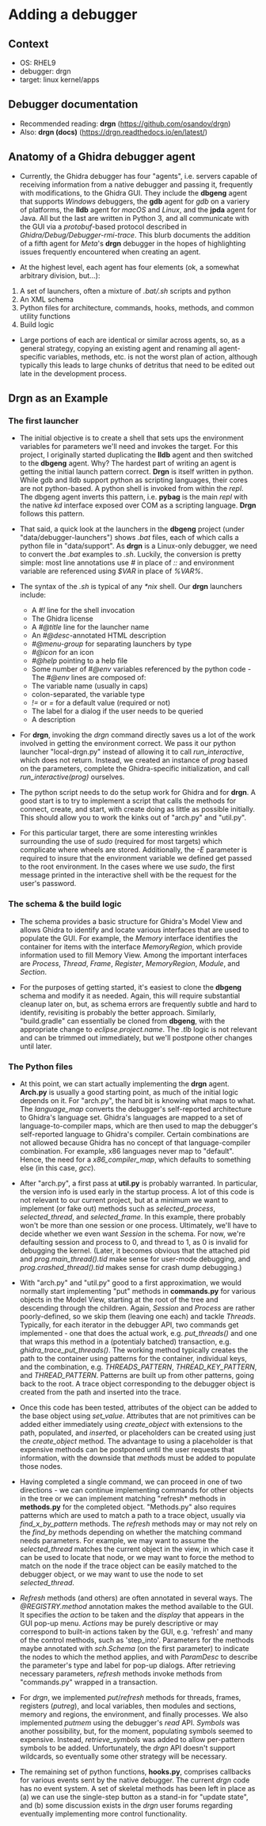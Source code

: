 # Adding a debugger

## Context
- OS: RHEL9
- debugger: drgn
- target: linux kernel/apps

## Debugger documentation

- Recommended reading: **drgn** (https://github.com/osandov/drgn)
- Also: **drgn (docs)** (https://drgn.readthedocs.io/en/latest/)

## Anatomy of a Ghidra debugger agent

- Currently, the Ghidra debugger has four "agents", i.e. servers capable of receiving information from a native debugger and passing it, frequently with modifications, to the Ghidra GUI.  They include the **dbgeng** agent that supports *Windows* debuggers, the **gdb** agent for *gdb* on a variery of platforms, the **lldb** agent for *macOS* and *Linux*, and the **jpda** agent for Java.  All but the last are written in Python 3, and all communicate with the GUI via a *protobuf*-based protocol described in *Ghidra/Debug/Debugger-rmi-trace*.  This blurb documents the addition of a fifth agent for *Meta*'s **drgn** debugger in the hopes of highlighting issues frequently encountered when creating an agent.

- At the highest level, each agent has four elements (ok, a somewhat arbitrary division, but...):
1. A set of launchers, often a mixture of *.bat/.sh* scripts and python
2. An XML schema
3. Python files for architecture, commands, hooks, methods, and common utility functions
4. Build logic

- Large portions of each are identical or similar across agents, so, as a general strategy, copying an existing agent and renaming all agent-specific variables, methods, etc. is not the worst plan of action, although typically this leads to large chunks of detritus that need to be edited out late in the development process.

## **Drgn** as an Example

### The first launcher

- The initial objective is to create a shell that sets ups the environment variables for parameters we'll need and invokes the target. For this project, I originally started duplicating the **lldb** agent and then switched to the **dbgeng** agent. Why? The hardest part of writing an agent is getting the initial launch pattern correct.  **Drgn** is itself written in python.  While gdb and lldb support python as scripting languages, their cores are not python-based. A python shell is invoked from within the *repl*. The dbgeng agent inverts this pattern, i.e. **pybag** is the main *repl* with the native *kd* interface exposed over COM as a scripting language. **Drgn** follows this pattern.

- That said, a quick look at the launchers in the **dbgeng** project (under "data/debugger-launchers") shows *.bat* files, each of which calls a python file in "data/support". As **drgn** is a Linux-only debugger, we need to convert the *.bat* examples to *.sh*. Luckily, the conversion is pretty simple: most line annotations use *#* in place of *::* and environment variable are referenced using *$VAR* in place of *%VAR%*.

- The syntax of the *.sh* is typical of any *\*nix* shell. Our **drgn** launchers include:
  - A *#!* line for the shell invocation
  - The Ghidra license
  - A *#@title* line for the launcher name
  - An *#@desc*-annotated HTML description
  - *#@menu-group* for separating launchers by type
  - *#@icon* for an icon
  - *#@help* pointing to a help file
  - Some number of *#@env* variables referenced by the python code
-The *#@env* lines are composed of:
  - The variable name (usually in caps)
  - colon-separated, the variable type
  - *!=* or *=* for a default value (required or not)
  - The label for a dialog if the user needs to be queried
  - A description

- For **drgn**, invoking the *drgn* command directly saves us a lot of the work involved in getting the environment correct.  We pass it our python launcher "local-drgn.py" instead of allowing it to call *run_interactive*, which does not return.  Instead, we created an instance of *prog* based on the parameters, complete the Ghidra-specific initialization, and call *run_interactive(prog)* ourselves.

- The python script needs to do the setup work for Ghidra and for **drgn**. A good start is to try to implement a script that calls the methods for connect, create, and start, with create doing as little as possible initially.  This should allow you to work the kinks out of "arch.py" and "util.py".

- For this particular target, there are some interesting wrinkles surrounding the use of *sudo* (required for most targets) which complicate where wheels are stored.  Additionally, the *-E* parameter is required to insure that the environment variable we defined get passed to the root environment. In the cases where we use *sudo*, the first message printed in the interactive shell with be the request for the user's password.

### The schema & the build logic

- The schema provides a basic structure for Ghidra's Model View and allows Ghidra to identify and locate various interfaces that are used to populate the GUI.  For example, the *Memory* interface identifies the container for items with the interface *MemoryRegion*, which provide information used to fill Memory View.  Among the important interfaces are *Process*, *Thread*, *Frame*, *Register*, *MemoryRegion*, *Module*, and *Section*.

- For the purposes of getting started, it's easiest to clone the **dbgeng** schema and modify it as needed.  Again, this will require substantial cleanup later on, but, as schema errors are frequently subtle and hard to identify, revisiting is probably the better approach.  Similarly, "build.gradle" can essentially be cloned from **dbgeng**, with the appropriate change to *eclipse.project.name*. The *.tlb* logic is not relevant and can be trimmed out immediately, but we'll postpone other changes until later.

### The Python files

- At this point, we can start actually implementing the **drgn** agent. **Arch.py** is usually a good starting point, as much of the initial logic depends on it. For "arch.py", the hard bit is knowing what maps to what. The *language_map* converts the debugger's self-reported architecture to Ghidra's language set. Ghidra's languages are mapped to a set of language-to-compiler maps, which are then used to map the debugger's self-reported language to Ghidra's compiler. Certain combinations are not allowed because Ghidra has no concept of that language-compiler combination.  For example, x86 languages never map to "default".  Hence, the need for a *x86_compiler_map*, which defaults to something else (in this case, *gcc*).

- After "arch.py", a first pass at **util.py** is probably warranted. In particular, the version info is used early in the startup process.  A lot of this code is not relevant to our current project, but at a minimum we want to implement (or fake out) methods such as *selected_process*, *selected_thread*, and *selected_frame*. In this example, there probably won't be more than one session or one process. Ultimately, we'll have to decide whether we even want *Session* in the schema. For now, we're defaulting session and process to 0, and thread to 1, as 0 is invalid for debugging the kernel. (Later, it becomes obvious that the attached pid and *prog.main_thread().tid* make sense for user-mode debugging, and *prog.crashed_thread().tid* makes sense for crash dump debugging.)

- With "arch.py" and "util.py" good to a first approximation, we would normally start implementing "put" methods in **commands.py** for various objects in the Model View, starting at the root of the tree and descending through the children. Again, *Session* and *Process* are rather poorly-defined, so we skip them (leaving one each) and tackle *Threads*. Typically, for each iterator in the debugger API, two commands get implemented - one that does the actual work, e.g. *put_threads()* and one that wraps this method in a (potentialy batched) transaction, e.g. *ghidra_trace_put_threads()*. The working method typically creates the path to the container using patterns for the container, individual keys, and the combination, e.g. *THREADS_PATTERN*, *THREAD_KEY_PATTERN*, and *THREAD_PATTERN*.  Patterns are built up from other patterns, going back to the root.  A trace object corresponding to the debugger object is created from the path and inserted into the trace.

- Once this code has been tested, attributes of the object can be added to the base object using *set_value*. Attributes that are not primitives can be added either immediately using *create_object* with extensions to the path, populated, and *insert*ed, or placeholders can be created using just the *create_object* method. The advantage to using a placeholder is that expensive methods can be postponed until the user requests that information, with the downside that *method*s must be added to populate those nodes.

- Having completed a single command, we can proceed in one of two directions - we can continue implementing commands for other objects in the tree or we can implement matching "refresh* methods in **methods.py** for the completed object. "Methods.py" also requires patterns which are used to match a path to a trace object, usually via *find_x_by_pattern* methods. The *refresh* methods may or may not rely on the *find_by* methods depending on whether the matching command needs parameters.  For example, we may want to assume the *selected_thread* matches the current object in the view, in which case it can be used to locate that node, or we may want to force the method to match on the node if the trace object can be easily matched to the debugger object, or we may want to use the node to set *selected_thread*.

- *Refresh* methods (and others) are often annotated in several ways.  The *@REGISTRY.method* annotation makes the method available to the GUI.  It specifies the *action* to be taken and the *display* that appears in the GUI pop-up menu. *Actions* may be purely descriptive or may correspond to built-in actions taken by the GUI, e.g. 'refresh' and many of the control methods, such as 'step_into'. Parameters for the methods maybe annotated with *sch.Schema* (on the first parameter) to indicate the nodes to which the method applies, and with *ParamDesc* to describe the parameter's type and label for pop-up dialogs. After retrieving necessary parameters, *refresh* methods invoke methods from "commands.py" wrapped in a transaction.

- For *drgn*, we implemented *put*/*refresh* methods for threads, frames, registers (*putreg*), and local variables, then modules and sections, memory and regions, the environment, and finally processes.  We also implemented *putmem* using the debugger's *read* API. *Symbols* was another possibility, but, for the moment, populating symbols seemed to expensive. Instead, *retrieve_symbols* was added to allow per-pattern symbols to be added. Unfortunately, the *drgn* API doesn't support wildcards, so eventually some other strategy will be necessary.

- The remaining set of python functions, **hooks.py**, comprises callbacks for various events sent by the native debugger. The current *drgn* code has no event system. A set of skeletal methods has been left in place as (a) we can use the single-step button as a stand-in for "update state", and (b) some discussion exists in the *drgn* user forums regarding eventually implementing more control functionality.


